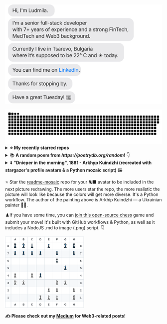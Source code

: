 [![](https://raw.githubusercontent.com/milaabl/milaabl/main/chat.svg)](https://www.linkedin.com/in/ludmila-a-dev/)

<!-- https://github.com/milaabl/milaabl/assets/86361434/c35b0e6f-acf0-435e-920d-b90faa4788ad -->

<img alt="Snake eating my contributions for breakfast🧉" src="https://raw.githubusercontent.com/milaabl/milaabl-readme/preview/github-contribution-grid-snake.svg" />

<details>
<summary>
  <strong>⭐ My recently starred repos </strong>
</summary>
  
<!-- Starred repos start -->
| Name | Url | Stars | Description |
| --- | --- |  --- |  --- |
| Infrablok/login-with-metamask-using-node-js-express-js-react-js-postgresql|https://github.com/Infrablok/login-with-metamask-using-node-js-express-js-react-js-postgresql|2|Login with MetaMask using Node JS, Express Js , React Js& Postgresql|
| metaspartan/wallet-address-validator|https://github.com/metaspartan/wallet-address-validator|2|Useful NodeJS & JS Library for validation of Bitcoin, Litecoin, Denarius, and other cryptocoin addresses|
| thirdweb-example/login-with-wallet|https://github.com/thirdweb-example/login-with-wallet|20|Authenticate to a backend using the sign in with ethereum standard provided by thirdweb auth|
| Rari-Capital/nova|https://github.com/Rari-Capital/nova|217|Read and write to L1 with minimal latency and no trust tradeoffs.|
| 0xTex/bond-contracts|https://github.com/0xTex/bond-contracts|1|Source code for released Bond Protocol smart contracts.|
| golang/crypto|https://github.com/golang/crypto|2805|[mirror] Go supplementary cryptography libraries|
| cargo-eth/cargo-js|https://github.com/cargo-eth/cargo-js|24||
| Theo6890/diamond-vaults|https://github.com/Theo6890/diamond-vaults|1|Implement Dimond pattern (EIP-2535) through DeFi vaults (EIP-4626) and many other must know EIPs|
| jviray/buidl-box|https://github.com/jviray/buidl-box|1|Development box (boilerplate) for building Ethereum apps|
| Giveth/liquidpledging|https://github.com/Giveth/liquidpledging|66|Liquid Pledging|
| crytic/slither|https://github.com/crytic/slither|4564|Static Analyzer for Solidity|
| palmswap/palm-token|https://github.com/palmswap/palm-token|1|PALM token smart contracts|
| dethcrypto/TypeChain|https://github.com/dethcrypto/TypeChain|2626|🔌 TypeScript bindings for Ethereum smart contracts|
| semantic-release/semantic-release|https://github.com/semantic-release/semantic-release|18699|:package::rocket: Fully automated version management and package publishing|
| WalletConnect/EIP6963|https://github.com/WalletConnect/EIP6963|15|A web application showcasing the implementation and usage of EIP-6963 for Multi Injected Provider Discovery|
| semantic-release/npm|https://github.com/semantic-release/npm|210|:ship:  semantic-release plugin to publish a npm package|
| glitch-txs/wagmi-test|https://github.com/glitch-txs/wagmi-test|1|minimal example of wagmi for testing purposes|
| EveripediaNetwork/wagmi-magic-connector|https://github.com/EveripediaNetwork/wagmi-magic-connector|66|wagmi connector to connect with Magic SDK|
| joshwcomeau/react-flip-move|https://github.com/joshwcomeau/react-flip-move|3975|Effortless animation between DOM changes (eg. list reordering) using the FLIP technique.|
| tldraw/tldraw|https://github.com/tldraw/tldraw|21243|a very good whiteboard|
| airbnb/babel-plugin-inline-react-svg|https://github.com/airbnb/babel-plugin-inline-react-svg|474|A babel plugin that optimizes and inlines SVGs for your React Components.|
| gilbarbara/react-inlinesvg|https://github.com/gilbarbara/react-inlinesvg|1194|An SVG loader component for ReactJS|
| adoxography/tailwind-scrollbar|https://github.com/adoxography/tailwind-scrollbar|707|Scrollbar plugin for Tailwind CSS|
| ChainSafe/web3-context|https://github.com/ChainSafe/web3-context|11|A React context implementation of Onboard.js & general utilities|
| iamturns/eslint-config-airbnb-typescript|https://github.com/iamturns/eslint-config-airbnb-typescript|971|Airbnb's ESLint config with TypeScript support|
| dustinspecker/awesome-eslint|https://github.com/dustinspecker/awesome-eslint|3841|A list of awesome ESLint plugins, configs, etc.|
| vitejs/vite-plugin-react-swc|https://github.com/vitejs/vite-plugin-react-swc|560|Speed up your Vite dev server with SWC|
| celer-network/sgn-v2-contracts|https://github.com/celer-network/sgn-v2-contracts|111|Smart Contracts for Celer State Guardian Network (SGN) V2 and cBridge V2|
| GregTakeo25/web3-react|https://github.com/GregTakeo25/web3-react|5|A simple, maximally extensible, dependency minimized framework for building modern Ethereum dApps|
| crytic/awesome-ethereum-security|https://github.com/crytic/awesome-ethereum-security|1204|A curated list of awesome Ethereum security references|

<!-- Starred repos end -->

</details>

<details>
  <summary>📚 <strong>A random poem from <em>https://poetrydb.org/random</em>!</strong> 👇 </summary>

<!-- Start poem -->
# 💮 Unfolded Out of the Folds. by *Walt Whitman*

<p>
    UNFOLDED out of the folds of the woman, man comes unfolded, and is always to<br/>  come unfolded;<br/>Unfolded only out of the superbest woman of the earth, is to come the superbest<br/>  man of the earth;<br/>Unfolded out of the friendliest woman, is to come the friendliest man;<br/>Unfolded only out of the perfect body of a woman, can a man be form’d of<br/>  perfect body;<br/>Unfolded only out of the inimitable poem of the woman, can come the poems of<br/>  man—(only thence have my poems come;)<br/>Unfolded out of the strong and arrogant woman I love, only thence can appear the<br/>  strong and arrogant man I love;<br/>Unfolded by brawny embraces from the well-muscled woman I love, only thence come<br/>  the brawny embraces of the man;<br/>Unfolded out of the folds of the woman’s brain, come all the folds of the<br/>  man’s brain, duly obedient;<br/>Unfolded out of the justice of the woman, all justice is unfolded;<br/>Unfolded out of the sympathy of the woman is all sympathy:<br/>A man is a great thing upon the earth, and through eternity—but every jot<br/>  of the greatness of man is unfolded out of woman,<br/>First the man is shaped in the woman, he can then be shaped in himself.
</p>

***
<!-- End poem -->
</details>

<details>
<summary>
  ⬇️ <strong>"Dnieper in the morning", 1881 - Arkhyp Kuindzhi (recreated with stargazer's profile avatars & a Python mozaic script)</strong> 🖼️
</summary>

<img width="49%" src="https://raw.githubusercontent.com/milaabl/readme-mosaic/main/data/input.jpg" alt="Original picture"/>
<img width="49%" src="https://raw.githubusercontent.com/milaabl/readme-mosaic/main/data/output.jpg" alt="Output picture"/>
<img width="70%" src="https://raw.githubusercontent.com/milaabl/readme-mosaic/main/data/output.gif" alt="Output GIF"/>
</details>

⭐ Star the [readme-mosaic](https://github.com/milaabl/readme-mosaic) repo for your 🐈‍⬛ avatar to be included in the next picture redrawing. The more users star the repo, the more realistic the picture will look like because the colors will get more diverse. It's a Python workflow. The author of the painting above is Arkhip Kuindzhi — a Ukrainian painter 💙💛.

♟️If you have some time, you can [join this open-source chess](https://github.com/milaabl/readme-chess) game and submit your move! It's built with GitHub workflows & Python, as well as it includes a NodeJS .md to image (.png) script. 👇

<a href="https://github.com/milaabl/readme-chess/blob/master/README.md"><img src="https://raw.githubusercontent.com/milaabl/readme-chess/master/chess.png" alt="README chess dynamic game preview" width="50%" /></a>

<strong>✍️ Please check out my <a href="https://medium.com/@milaabl2405">Medium</a> for Web3-related posts!</strong>
